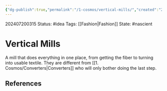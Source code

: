 ```yaml
---
{"dg-publish":true,"permalink":"/1-cosmos/vertical-mills/","created":"2025-01-22T11:17:14.271-05:00","updated":"2024-07-20T03:16:03.614-04:00"}
---
```


202407200315
Status: #idea
Tags: [[Fashion\|Fashion]]
State: #nascient
# Vertical Mills

A mill that does everything in one place, from getting the fiber to turning into usable textile. 
They are different from [[1. Cosmos/Converters\|Converters]] who will only bother doing the last step.

## References
